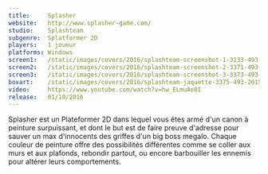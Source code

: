 ```yaml
---
title:     Splasher
website:   http://www.splasher-game.com/
studio:    Splashteam
subgenre:  Splatformer 2D
players:   1 joueur
platforms: Windows
screen1:   /static/images/covers/2016/splashteam-screenshot-1-3133-493-20150426-200852.jpg
screen2:   /static/images/covers/2016/splashteam-screenshot-2-3371-493-20150426-200853.jpg
screen3:   /static/images/covers/2016/splashteam-screenshot-3-3373-493-20150426-200853.jpg
boxart:    /static/images/covers/2016/splashteam-jaquette-3375-493-20150426-200853.jpg
video:     https://www.youtube.com/watch?v=hw_ELmuAo0I
release:   01/10/2016
---
```


Splasher est un Plateformer 2D dans lequel vous êtes armé d'un canon à peinture surpuissant, et dont le but est de faire preuve d'adresse pour sauver un max d'innocents des griffes d'un big boss megalo. Chaque couleur de peinture offre des possibilités différentes comme se coller aux murs et aux plafonds, rebondir partout, ou encore barbouiller les ennemis pour altérer leurs comportements.
